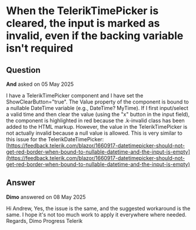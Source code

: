 # When the TelerikTimePicker is cleared, the input is marked as invalid, even if the backing variable isn't required

## Question

**And** asked on 05 May 2025

I have a TelerikTimePicker component and I have set the ShowClearButton="true". The Value property of the component is bound to a nullable DateTime variable (e.g., DateTime? MyTime). If I first input/select a valid time and then clear the value (using the "x" button in the input field), the component is highlighted in red because the .k-invalid class has been added to the HTML markup. However, the value in the TelerikTimePicker is not actually invalid because a null value is allowed. This is very similar to this issue for the TelerikDateTimePicker: [https://feedback.telerik.com/blazor/1660917-datetimepicker-should-not-get-red-border-when-bound-to-nullable-datetime-and-the-input-is-empty](https://feedback.telerik.com/blazor/1660917-datetimepicker-should-not-get-red-border-when-bound-to-nullable-datetime-and-the-input-is-empty)

## Answer

**Dimo** answered on 08 May 2025

Hi Andrew, Yes, the issue is the same, and the suggested workaround is the same. I hope it's not too much work to apply it everywhere where needed. Regards, Dimo Progress Telerik
